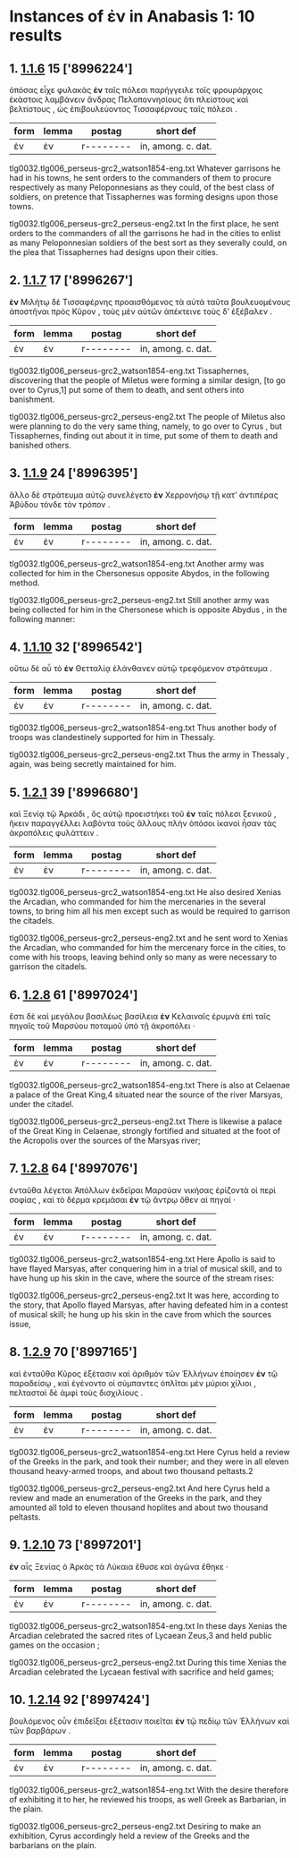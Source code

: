 # Instances of ἐν in Anabasis 1: 10 results
## 1. [1.1.6](https://beyond-translation.perseus.org/reader/urn:cts:greekLit:tlg0032.tlg006.perseus-grc2:1.1.6?mode=syntax-trees) 15 ['8996224']
ὁπόσας εἶχε φυλακὰς **ἐν** ταῖς πόλεσι παρήγγειλε τοῖς φρουράρχοις ἑκάστοις λαμβάνειν ἄνδρας Πελοποννησίους ὅτι πλείστους καὶ βελτίστους , ὡς ἐπιβουλεύοντος Τισσαφέρνους ταῖς πόλεσι . 

| form | lemma | postag | short def |
| --- | --- | --- | --- |
| ἐν | ἐν | r-------- | in, among. c. dat. |

tlg0032.tlg006_perseus-grc2_watson1854-eng.txt Whatever garrisons he had in his towns, he sent orders to the commanders of them to procure respectively as many Peloponnesians as they could, of the best class of soldiers, on pretence that Tissaphernes was forming designs upon those towns. 

tlg0032.tlg006_perseus-grc2_perseus-eng2.txt In the first place, he sent orders to the commanders of all the garrisons he had in the cities to enlist as many Peloponnesian soldiers of the best sort as they severally could, on the plea that Tissaphernes had designs upon their cities. 

## 2. [1.1.7](https://beyond-translation.perseus.org/reader/urn:cts:greekLit:tlg0032.tlg006.perseus-grc2:1.1.7?mode=syntax-trees) 17 ['8996267']
**ἐν** Μιλήτῳ δὲ Τισσαφέρνης προαισθόμενος τὰ αὐτὰ ταῦτα βουλευομένους ἀποστῆναι πρὸς Κῦρον , τοὺς μὲν αὐτῶν ἀπέκτεινε τοὺς δ’ ἐξέβαλεν . 

| form | lemma | postag | short def |
| --- | --- | --- | --- |
| ἐν | ἐν | r-------- | in, among. c. dat. |

tlg0032.tlg006_perseus-grc2_watson1854-eng.txt Tissaphernes, discovering that the people of Miletus were forming a similar design, [to go over to Cyrus,1] put some of them to death, and sent others into banishment. 

tlg0032.tlg006_perseus-grc2_perseus-eng2.txt The people of  Miletus  also were planning to do the very same thing, namely, to go over to  Cyrus , but Tissaphernes, finding out about it in time, put some of them to death and banished others. 

## 3. [1.1.9](https://beyond-translation.perseus.org/reader/urn:cts:greekLit:tlg0032.tlg006.perseus-grc2:1.1.9?mode=syntax-trees) 24 ['8996395']
ἄλλο δὲ στράτευμα αὐτῷ συνελέγετο **ἐν** Χερρονήσῳ τῇ κατ’ ἀντιπέρας Ἀβύδου τόνδε τὸν τρόπον . 

| form | lemma | postag | short def |
| --- | --- | --- | --- |
| ἐν | ἐν | r-------- | in, among. c. dat. |

tlg0032.tlg006_perseus-grc2_watson1854-eng.txt Another army was collected for him in the Chersonesus opposite Abydos, in the following method. 

tlg0032.tlg006_perseus-grc2_perseus-eng2.txt Still another army was being collected for him in the  Chersonese  which is opposite  Abydus , in the following manner: 

## 4. [1.1.10](https://beyond-translation.perseus.org/reader/urn:cts:greekLit:tlg0032.tlg006.perseus-grc2:1.1.10?mode=syntax-trees) 32 ['8996542']
οὕτω δὲ αὖ τὸ **ἐν** Θετταλίᾳ ἐλάνθανεν αὐτῷ τρεφόμενον στράτευμα . 

| form | lemma | postag | short def |
| --- | --- | --- | --- |
| ἐν | ἐν | r-------- | in, among. c. dat. |

tlg0032.tlg006_perseus-grc2_watson1854-eng.txt Thus another body of troops was clandestinely supported for him in Thessaly. 

tlg0032.tlg006_perseus-grc2_perseus-eng2.txt Thus the army in  Thessaly , again, was being secretly maintained for him. 

## 5. [1.2.1](https://beyond-translation.perseus.org/reader/urn:cts:greekLit:tlg0032.tlg006.perseus-grc2:1.2.1?mode=syntax-trees) 39 ['8996680']
καὶ Ξενίᾳ τῷ Ἀρκάδι , ὃς αὐτῷ προειστήκει τοῦ **ἐν** ταῖς πόλεσι ξενικοῦ , ἥκειν παραγγέλλει λαβόντα τοὺς ἄλλους πλὴν ὁπόσοι ἱκανοὶ ἦσαν τὰς ἀκροπόλεις φυλάττειν . 

| form | lemma | postag | short def |
| --- | --- | --- | --- |
| ἐν | ἐν | r-------- | in, among. c. dat. |

tlg0032.tlg006_perseus-grc2_watson1854-eng.txt He also desired Xenias the Arcadian, who commanded for him the mercenaries in the several towns, to bring him all his men except such as would be required to garrison the citadels. 

tlg0032.tlg006_perseus-grc2_perseus-eng2.txt and he sent word to Xenias the Arcadian, who commanded for him the mercenary force in the cities, to come with his troops, leaving behind only so many as were necessary to garrison the citadels. 

## 6. [1.2.8](https://beyond-translation.perseus.org/reader/urn:cts:greekLit:tlg0032.tlg006.perseus-grc2:1.2.8?mode=syntax-trees) 61 ['8997024']
ἔστι δὲ καὶ μεγάλου βασιλέως βασίλεια **ἐν** Κελαιναῖς ἐρυμνὰ ἐπὶ ταῖς πηγαῖς τοῦ Μαρσύου ποταμοῦ ὑπὸ τῇ ἀκροπόλει · 

| form | lemma | postag | short def |
| --- | --- | --- | --- |
| ἐν | ἐν | r-------- | in, among. c. dat. |

tlg0032.tlg006_perseus-grc2_watson1854-eng.txt There is also at Celaenae a palace of the Great King,4 situated near the source of the river Marsyas, under the citadel. 

tlg0032.tlg006_perseus-grc2_perseus-eng2.txt There is likewise a palace of the Great King in Celaenae, strongly fortified and situated at the foot of the Acropolis over the sources of the Marsyas river; 

## 7. [1.2.8](https://beyond-translation.perseus.org/reader/urn:cts:greekLit:tlg0032.tlg006.perseus-grc2:1.2.8?mode=syntax-trees) 64 ['8997076']
ἐνταῦθα λέγεται Ἀπόλλων ἐκδεῖραι Μαρσύαν νικήσας ἐρίζοντά οἱ περὶ σοφίας , καὶ τὸ δέρμα κρεμάσαι **ἐν** τῷ ἄντρῳ ὅθεν αἱ πηγαί · 

| form | lemma | postag | short def |
| --- | --- | --- | --- |
| ἐν | ἐν | r-------- | in, among. c. dat. |

tlg0032.tlg006_perseus-grc2_watson1854-eng.txt Here Apollo is said to have flayed Marsyas, after conquering him in a trial of musical skill, and to have hung up his skin in the cave, where the source of the stream rises: 

tlg0032.tlg006_perseus-grc2_perseus-eng2.txt It was here, according to the story, that Apollo flayed Marsyas, after having defeated him in a contest of musical skill; he hung up his skin in the cave from which the sources issue, 

## 8. [1.2.9](https://beyond-translation.perseus.org/reader/urn:cts:greekLit:tlg0032.tlg006.perseus-grc2:1.2.9?mode=syntax-trees) 70 ['8997165']
καὶ ἐνταῦθα Κῦρος ἐξέτασιν καὶ ἀριθμὸν τῶν Ἑλλήνων ἐποίησεν **ἐν** τῷ παραδείσῳ , καὶ ἐγένοντο οἱ σύμπαντες ὁπλῖται μὲν μύριοι χίλιοι , πελτασταὶ δὲ ἀμφὶ τοὺς δισχιλίους . 

| form | lemma | postag | short def |
| --- | --- | --- | --- |
| ἐν | ἐν | r-------- | in, among. c. dat. |

tlg0032.tlg006_perseus-grc2_watson1854-eng.txt Here Cyrus held a review of the Greeks in the park, and took their number; and they were in all eleven thousand heavy-armed troops, and about two thousand peltasts.2 

tlg0032.tlg006_perseus-grc2_perseus-eng2.txt And here  Cyrus  held a review and made an enumeration of the Greeks in the park, and they amounted all told to eleven thousand hoplites and about two thousand peltasts. 

## 9. [1.2.10](https://beyond-translation.perseus.org/reader/urn:cts:greekLit:tlg0032.tlg006.perseus-grc2:1.2.10?mode=syntax-trees) 73 ['8997201']
**ἐν** αἷς Ξενίας ὁ Ἀρκὰς τὰ Λύκαια ἔθυσε καὶ ἀγῶνα ἔθηκε · 

| form | lemma | postag | short def |
| --- | --- | --- | --- |
| ἐν | ἐν | r-------- | in, among. c. dat. |

tlg0032.tlg006_perseus-grc2_watson1854-eng.txt In these days Xenias the Arcadian celebrated the sacred rites of Lycaean Zeus,3 and held public games on the occasion ; 

tlg0032.tlg006_perseus-grc2_perseus-eng2.txt During this time Xenias the Arcadian celebrated the Lycaean festival with sacrifice and held games; 

## 10. [1.2.14](https://beyond-translation.perseus.org/reader/urn:cts:greekLit:tlg0032.tlg006.perseus-grc2:1.2.14?mode=syntax-trees) 92 ['8997424']
βουλόμενος οὖν ἐπιδεῖξαι ἐξέτασιν ποιεῖται **ἐν** τῷ πεδίῳ τῶν Ἑλλήνων καὶ τῶν βαρβάρων . 

| form | lemma | postag | short def |
| --- | --- | --- | --- |
| ἐν | ἐν | r-------- | in, among. c. dat. |

tlg0032.tlg006_perseus-grc2_watson1854-eng.txt With the desire therefore of exhibiting it to her, he reviewed his troops, as well Greek as Barbarian, in the plain. 

tlg0032.tlg006_perseus-grc2_perseus-eng2.txt Desiring to make an exhibition,  Cyrus  accordingly held a review of the Greeks and the barbarians on the plain. 

